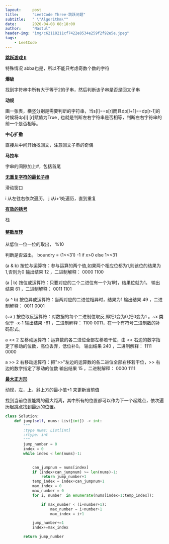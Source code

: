 ```yaml
---
layout:     post
title:      "LeetCode Three-跳跃问题"
subtitle:   " \"Algorithm\""
date:       2020-04-08 08:18:00
author:     "Nastul"
header-img: "img/c62118211cf7422e8534e259f2f92e5e.jpeg"
tags:
    - LeetCode 
---
```

**[跳跃游戏 II](https://leetcode-cn.com/problems/jump-game-ii/)**

特殊情况  abba也是，所以不能只考虑奇数个数的字符



**爆破**

找到字符串中所有大于等于2的子串，然后判断该子串是否是回文子串



**动规**

画一张表，横竖分别是需要判断的字符串，当s[l]==s[r]而且dp[l+1]==dp[r-1]的时候将dp[l] [r]赋值为True , 也就是判断左右字符串是否相等，判断左右字符串的前一个是否相等。



**中心扩撒**

直接从中间开始找回文，注意回文子串的奇偶



**马拉车**

字串的间隙加上#，包括首尾





**[无重复字符的最长子串](https://leetcode-cn.com/problems/longest-substring-without-repeating-characters/)**

滑动窗口

i 从左往右依次遍历， j 从i+1处遍历，直到重复





**[有效的括号](https://leetcode-cn.com/problems/valid-parentheses/)**

栈





#### **[整数反转](https://leetcode-cn.com/problems/reverse-integer/)**

从低位一位一位的取出， %10

判断是否溢出， boundry = (1<<31) -1 if x>0 else 1<<31



(a & b)
按位与运算符：参与运算的两个值,如果两个相应位都为1,则该位的结果为1,否则为0
输出结果 12 ，二进制解释： 0000 1100

(a | b)
按位或运算符：只要对应的二个二进位有一个为1时，结果位就为1。
输出结果 61 ，二进制解释： 0011 1101

(a ^ b)
按位异或运算符：当两对应的二进位相异时，结果为1
输出结果 49 ，二进制解释： 0011 0001

(~a )
按位取反运算符：对数据的每个二进制位取反,即把1变为0,把0变为1 。~x 类似于 -x-1
输出结果 -61 ，二进制解释： 1100 0011，在一个有符号二进制数的补码形式。

a << 2
左移动运算符：运算数的各二进位全部左移若干位，由 << 右边的数字指定了移动的位数，高位丢弃，低位补0。
输出结果 240 ，二进制解释： 1111 0000

a >> 2
右移动运算符：把">>"左边的运算数的各二进位全部右移若干位，>> 右边的数字指定了移动的位数
输出结果 15 ，二进制解释： 0000 1111





**[最大正方形](https://leetcode-cn.com/problems/maximal-square/)**

动规，左，上，斜上方的最小值+1 来更新当前值

找到当前位置能跳的最大距离，其中所有的位置都可以作为下一个起跳点，依次遍历起跳点找到最远的位置。



```python
class Solution:
    def jump(self, nums: List[int]) -> int:
        """
        :type nums: List[int]
        :rtype: int
        """
        jump_number = 0
        index = 0
        while index < len(nums)-1:
            

            can_jumpnum = nums[index]
            if (index+can_jumpnum) >= len(nums)-1:
                return jump_number+1
            temp_index = index+can_jumpnum+1
            max_index = 0
            max_number = 0
            for i, number  in enumerate(nums[index+1:temp_index]):

                if max_number < (i+number+1):
                    max_number = i+number+1
                    max_index = i+1

            jump_number+=1
            index+=max_index

        return jump_number
```

